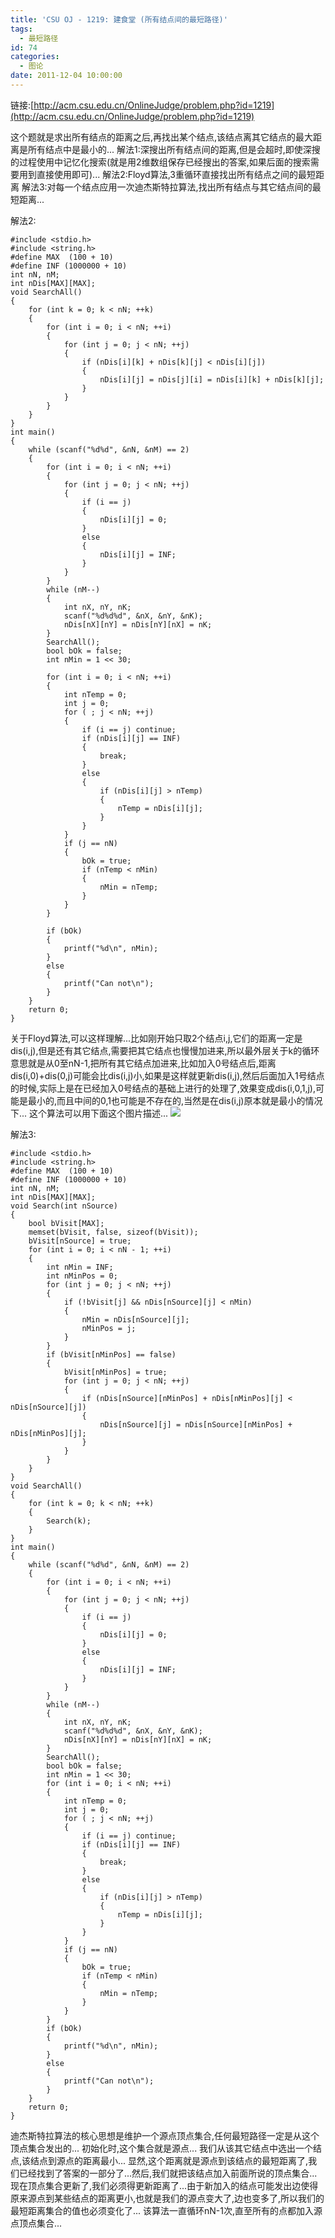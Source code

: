 ```yaml
---
title: 'CSU OJ - 1219: 建食堂 (所有结点间的最短路径)'
tags:
  - 最短路径
id: 74
categories:
  - 图论
date: 2011-12-04 10:00:00
---
```


链接:[http://acm.csu.edu.cn/OnlineJudge/problem.php?id=1219](http://acm.csu.edu.cn/OnlineJudge/problem.php?id=1219)

这个题就是求出所有结点的距离之后,再找出某个结点,该结点离其它结点的最大距离是所有结点中是最小的...
解法1:深搜出所有结点间的距离,但是会超时,即使深搜的过程使用中记忆化搜索(就是用2维数组保存已经搜出的答案,如果后面的搜索需要用到直接使用即可)...
解法2:Floyd算法,3重循环直接找出所有结点之间的最短距离
解法3:对每一个结点应用一次迪杰斯特拉算法,找出所有结点与其它结点间的最短距离...

解法2:

``` stylus
#include <stdio.h>
#include <string.h>
#define MAX  (100 + 10)
#define INF (1000000 + 10)
int nN, nM;
int nDis[MAX][MAX];
void SearchAll()
{
    for (int k = 0; k < nN; ++k)
    {
        for (int i = 0; i < nN; ++i)
        {   
            for (int j = 0; j < nN; ++j)
            {
                if (nDis[i][k] + nDis[k][j] < nDis[i][j])
                {
                    nDis[i][j] = nDis[j][i] = nDis[i][k] + nDis[k][j];
                }
            }
        }
    }
}
int main()
{
    while (scanf("%d%d", &nN, &nM) == 2)
    {
        for (int i = 0; i < nN; ++i)
        {
            for (int j = 0; j < nN; ++j)
            {
                if (i == j)
                {
                    nDis[i][j] = 0;
                }
                else
                {
                    nDis[i][j] = INF;
                }
            }
        }
        while (nM--)
        {
            int nX, nY, nK;
            scanf("%d%d%d", &nX, &nY, &nK);
            nDis[nX][nY] = nDis[nY][nX] = nK;
        }
        SearchAll();
        bool bOk = false;
        int nMin = 1 << 30;

        for (int i = 0; i < nN; ++i)
        {
            int nTemp = 0;
            int j = 0;
            for ( ; j < nN; ++j) 
            { 
                if (i == j) continue; 
                if (nDis[i][j] == INF) 
                { 
                    break; 
                } 
                else 
                { 
                    if (nDis[i][j] > nTemp)
                    {
                        nTemp = nDis[i][j];
                    }
                }
            }
            if (j == nN)
            {
                bOk = true;
                if (nTemp < nMin)
                {
                    nMin = nTemp;
                }
            }
        }

        if (bOk)
        {
            printf("%d\n", nMin);
        }
        else
        {
            printf("Can not\n");
        }
    }
    return 0;
}
```

关于Floyd算法,可以这样理解...比如刚开始只取2个结点i,j,它们的距离一定是dis(i,j),但是还有其它结点,需要把其它结点也慢慢加进来,所以最外层关于k的循环意思就是从0至nN-1,把所有其它结点加进来,比如加入0号结点后,距离dis(i,0)+dis(0,j)可能会比dis(i,j)小,如果是这样就更新dis(i,j),然后后面加入1号结点的时候,实际上是在已经加入0号结点的基础上进行的处理了,效果变成dis(i,0,1,j),可能是最小的,而且中间的0,1也可能是不存在的,当然是在dis(i,j)原本就是最小的情况下...
这个算法可以用下面这个图片描述...
![](https://c5.staticflickr.com/8/7303/26782450284_e07c633d3f_o.jpg)

解法3:

``` stylus
#include <stdio.h>
#include <string.h>
#define MAX  (100 + 10)
#define INF (1000000 + 10)
int nN, nM;
int nDis[MAX][MAX];
void Search(int nSource)
{
    bool bVisit[MAX];
    memset(bVisit, false, sizeof(bVisit));
    bVisit[nSource] = true;
    for (int i = 0; i < nN - 1; ++i)
    {
        int nMin = INF;
        int nMinPos = 0;
        for (int j = 0; j < nN; ++j)
        {
            if (!bVisit[j] && nDis[nSource][j] < nMin)
            {
                nMin = nDis[nSource][j];
                nMinPos = j;
            }
        }
        if (bVisit[nMinPos] == false)
        {
            bVisit[nMinPos] = true;
            for (int j = 0; j < nN; ++j)
            {
                if (nDis[nSource][nMinPos] + nDis[nMinPos][j] < nDis[nSource][j])
                {
                    nDis[nSource][j] = nDis[nSource][nMinPos] + nDis[nMinPos][j];
                }
            }
        }
    }
}
void SearchAll()
{
    for (int k = 0; k < nN; ++k)
    {
        Search(k);
    }
}
int main()
{
    while (scanf("%d%d", &nN, &nM) == 2)
    {
        for (int i = 0; i < nN; ++i)
        {
            for (int j = 0; j < nN; ++j)
            {
                if (i == j)
                {
                    nDis[i][j] = 0;
                }
                else
                {
                    nDis[i][j] = INF;
                }
            }
        }
        while (nM--)
        {
            int nX, nY, nK;
            scanf("%d%d%d", &nX, &nY, &nK);
            nDis[nX][nY] = nDis[nY][nX] = nK;
        }
        SearchAll();
        bool bOk = false;
        int nMin = 1 << 30;
        for (int i = 0; i < nN; ++i)
        {
            int nTemp = 0;
            int j = 0;
            for ( ; j < nN; ++j) 
            { 
                if (i == j) continue; 
                if (nDis[i][j] == INF) 
                { 
                    break;
                } 
                else
                { 
                    if (nDis[i][j] > nTemp)
                    {
                        nTemp = nDis[i][j];
                    }
                }
            }
            if (j == nN)
            {
                bOk = true;
                if (nTemp < nMin)
                {
                    nMin = nTemp;
                }
            }
        }
        if (bOk)
        {
            printf("%d\n", nMin);
        }
        else
        {
            printf("Can not\n");
        }
    }
    return 0;
}
```

迪杰斯特拉算法的核心思想是维护一个源点顶点集合,任何最短路径一定是从这个顶点集合发出的...
初始化时,这个集合就是源点...
我们从该其它结点中选出一个结点,该结点到源点的距离最小...
显然,这个距离就是源点到该结点的最短距离了,我们已经找到了答案的一部分了...然后,我们就把该结点加入前面所说的顶点集合...
现在顶点集合更新了,我们必须得更新距离了...由于新加入的结点可能发出边使得原来源点到某些结点的距离更小,也就是我们的源点变大了,边也变多了,所以我们的最短距离集合的值也必须变化了...
该算法一直循环nN-1次,直至所有的点都加入源点顶点集合...